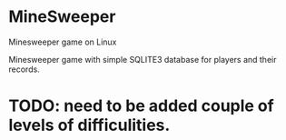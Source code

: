 # MineSweeper
Minesweeper game on Linux

Minesweeper game with simple SQLITE3 database for players and their records.
# TODO: need to be added couple of levels of difficulities.
